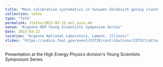 ```yaml
---
title: "Mass calibration systematics in Sunyaev-Zeldovich galaxy cluster cosmology"
collection: talks
type: "Talk"
permalink: /talks/2022-03-22-anl-ysss.md
venue: "Argonne HEP Young Scientists Symposium Series"
date: 2022-03-22
location: "Argonne National Laboratory, Lemont, Illinois"
slides: "https://indico.fnal.gov/event/53728/contributions/237517/attachments/153272/198815/Florian_YSSS_20220322.pdf"
---
```


Presentation at the High Energy Physics division's Young Scientists Symposium Series.
